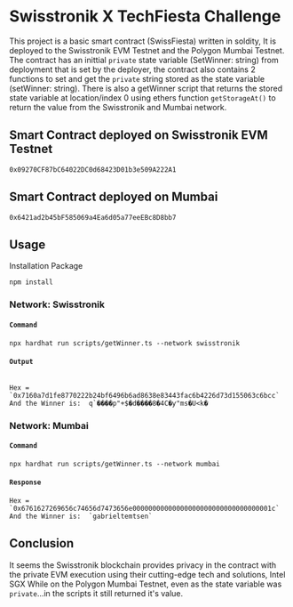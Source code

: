 # Swisstronik X TechFiesta Challenge

This project is a basic smart contract (SwissFiesta) written in soldity, It is deployed to the Swisstronik EVM Testnet and the Polygon Mumbai Testnet.
The contract has an inittial `private` state variable (SetWinner: string) from deployment that is set by the deployer, the contract also contains 2 functions to set and get the `private` string stored as the state variable (setWinner: string). There is also a getWinner script that returns the stored state variable at location/index 0 using ethers function `getStorageAt()` to return the value from the Swisstronik and Mumbai network.

## Smart Contract deployed on Swisstronik EVM Testnet

```
0x09270CF87bC64022DC0d68423D01b3e509A222A1 
```
## Smart Contract deployed on Mumbai

```
0x6421ad2b45bF585069a4Ea6d05a77eeEBc8D8bb7 
```


## Usage

Installation Package

```
npm install
```

### Network: Swisstronik

#### `Command`

```shell
npx hardhat run scripts/getWinner.ts --network swisstronik
```

#### `Output`

```shell

Hex =  `0x7160a7d1fe8770222b24bf6496b6ad8638e83443fac6b4226d73d155063c6bcc`
And the Winner is:  q`����p"+$�d����8�4C�ƴ"ms�U<k�
```

### Network: Mumbai 

#### `Command`

```shell
npx hardhat run scripts/getWinner.ts --network mumbai
```

#### `Response`

```shell
Hex =  `0x6761627269656c74656d7473656e00000000000000000000000000000000001c`
And the Winner is:  `gabrieltemtsen`
```



## Conclusion

It seems the Swisstronik blockchain provides privacy in the contract with the private EVM execution using their cutting-edge tech and solutions, Intel SGX
While on the Polygon Mumbai Testnet, even as the state variable was `private`...in the scripts it still returned it's value.
